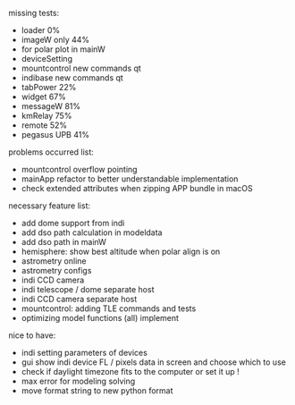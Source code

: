 missing tests:
- loader 0%
- imageW only 44%
- for polar plot in mainW 
- deviceSetting
- mountcontrol new commands qt
- indibase new commands qt
- tabPower 22%
- widget 67%
- messageW 81%
- kmRelay 75%
- remote 52%
- pegasus UPB 41%

problems occurred list:
- mountcontrol overflow pointing
- mainApp refactor to better understandable implementation
- check extended attributes when zipping APP bundle in macOS

necessary feature list:
- add dome support from indi
- add dso path calculation in modeldata
- add dso path in mainW
- hemisphere: show best altitude when polar align is on
- astrometry online
- astrometry configs
- indi CCD camera
- indi telescope / dome separate host
- indi CCD camera separate host
- mountcontrol: adding TLE commands and tests
- optimizing model functions (all) implement

nice to have:
- indi setting parameters of devices
- gui show indi device FL / pixels data in screen and choose which to use
- check if daylight timezone fits to the computer or set it up !
- max error for modeling solving
- move format string to new python format
